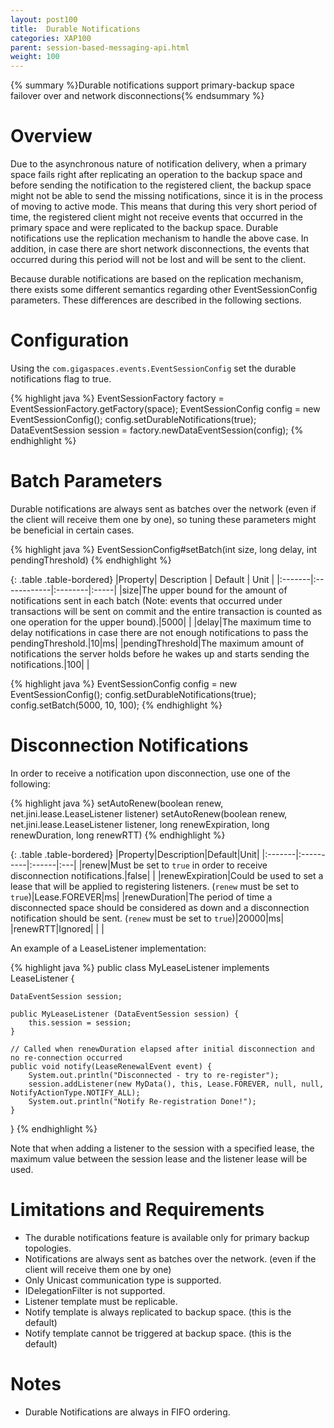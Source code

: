 ```yaml
---
layout: post100
title:  Durable Notifications
categories: XAP100
parent: session-based-messaging-api.html
weight: 100
---
```


{% summary %}Durable notifications support primary-backup space failover over and network disconnections{% endsummary %}

# Overview

Due to the asynchronous nature of notification delivery, when a primary space fails right after replicating an operation to the backup space and before sending the notification to the registered client, the backup space might not be able to send the missing notifications, since it is in the process of moving to active mode.
This means that during this very short period of time, the registered client might not receive events that occurred in the primary space and were replicated to the backup space.
Durable notifications use the replication mechanism to handle the above case. In addition, in case there are short network disconnections, the events that occurred during this period will not be lost and will be sent to the client.

Because durable notifications are based on the replication mechanism, there exists some different semantics regarding other EventSessionConfig parameters.
These differences are described in the following sections.

# Configuration

Using the `com.gigaspaces.events.EventSessionConfig` set the durable notifications flag to true.

{% highlight java %}
EventSessionFactory factory = EventSessionFactory.getFactory(space);
EventSessionConfig config = new EventSessionConfig();
config.setDurableNotifications(true);
DataEventSession session = factory.newDataEventSession(config);
{% endhighlight %}

# Batch Parameters

Durable notifications are always sent as batches over the network (even if the client will receive them one by one), so tuning these parameters might be beneficial in certain cases.

{% highlight java %}
EventSessionConfig#setBatch(int size, long delay, int pendingThreshold)
{% endhighlight %}

{: .table .table-bordered}
|Property| Description | Default | Unit |
|:-------|:------------|:--------|:-----|
|size|The upper bound for the amount of notifications sent in each batch (Note: events that occurred under transactions will be sent on commit and the entire transaction is counted as one operation for the upper bound).|5000| |
|delay|The maximum time to delay notifications in case there are not enough notifications to pass the pendingThreshold.|10|ms|
|pendingThreshold|The maximum amount of notifications the server holds before he wakes up and starts sending the notifications.|100| |

{% highlight java %}
EventSessionConfig config = new EventSessionConfig();
config.setDurableNotifications(true);
config.setBatch(5000, 10, 100);
{% endhighlight %}

# Disconnection Notifications

In order to receive a notification upon disconnection, use one of the following:

{% highlight java %}
setAutoRenew(boolean renew, net.jini.lease.LeaseListener listener)
setAutoRenew(boolean renew, net.jini.lease.LeaseListener listener, long renewExpiration, long renewDuration, long renewRTT)
{% endhighlight %}

{: .table .table-bordered}
|Property|Description|Default|Unit|
|:-------|:----------|:------|:---|
|renew|Must be set to `true` in order to receive disconnection notifications.|false| |
|renewExpiration|Could be used to set a lease that will be applied to registering listeners. (`renew` must be set to `true`)|Lease.FOREVER|ms|
|renewDuration|The period of time a disconnected space should be considered as down and a disconnection notification should be sent. (`renew` must be set to `true`)|20000|ms|
|renewRTT|Ignored| | |

An example of a LeaseListener implementation:

{% highlight java %}
public class MyLeaseListener implements LeaseListener {

	DataEventSession session;

	public MyLeaseListener (DataEventSession session) {
		this.session = session;
	}

	// Called when renewDuration elapsed after initial disconnection and no re-connection occurred
	public void notify(LeaseRenewalEvent event) {
		System.out.println("Disconnected - try to re-register");
		session.addListener(new MyData(), this, Lease.FOREVER, null, null, NotifyActionType.NOTIFY_ALL);
		System.out.println("Notify Re-registration Done!");
	}
}
{% endhighlight %}

Note that when adding a listener to the session with a specified lease, the maximum value between the session lease and the listener lease will be used.

# Limitations and Requirements

- The durable notifications feature is available only for primary backup topologies.
- Notifications are always sent as batches over the network. (even if the client will receive them one by one)
- Only Unicast communication type is supported.
- IDelegationFilter is not supported.
- Listener template must be replicable.
- Notify template is always replicated to backup space. (this is the default)
- Notify template cannot be triggered at backup space. (this is the default)

# Notes

- Durable Notifications are always in FIFO ordering.
